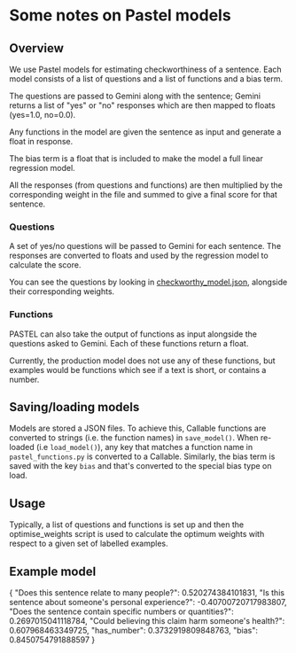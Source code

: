 # Some notes on Pastel models

## Overview

We use Pastel models for estimating checkworthiness of a sentence. Each model consists of a list of questions and a list of functions and a bias term.

The questions are passed to Gemini along with the sentence; Gemini returns a list of "yes" or "no" responses which are then mapped to floats (yes=1.0, no=0.0).

Any functions in the model are given the sentence as input and generate a float in response.

The bias term is a float that is included to make the model a full linear regression model.

All the responses (from questions and functions) are then multiplied by the corresponding weight in the file and summed to give a final score for that sentence.

### Questions

A set of yes/no questions will be passed to Gemini for each sentence.
The responses are converted to floats and used by the regression model to calculate the score.

You can see the questions by looking in [checkworthy_model.json](/src/harmful_claim_finder/pastel/checkworthy_model.json), alongside their corresponding weights.

### Functions

PASTEL can also take the output of functions as input alongside the questions asked to Gemini. 
Each of these functions return a float.

Currently, the production model does not use any of these functions, but examples would be functions which see if a text is short, or contains a number.

## Saving/loading models

Models are stored a JSON files. To achieve this, Callable functions are converted to strings (i.e. the function names) in `save_model()`. When re-loaded (i.e `load_model()`), any key that matches a function name in `pastel_functions.py` is converted to a Callable. Similarly, the bias term is saved with the key `bias` and that's converted to the special bias type on load.

## Usage

Typically, a list of questions and functions is set up and then the optimise_weights script is used to calculate the optimum weights with respect to a given set of labelled examples. 

## Example model

{
  "Does this sentence relate to many people?": 0.520274384101831,
  "Is this sentence about someone's personal experience?": -0.40700720717983807,
  "Does the sentence contain specific numbers or quantities?": 0.2697015041118784,
  "Could believing this claim harm someone's health?": 0.607968463349725,
  "has_number": 0.3732919809848763,
  "bias": 0.8450754791888597
}